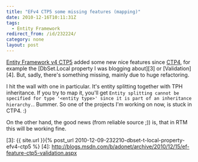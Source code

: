 ```yaml
---
title: "EFv4 CTP5 some missing features (mapping)"
date: 2010-12-16T10:11:31Z
tags:
  - Entity Framework
redirect_from: /id/232224/
category: none
layout: post
---
```

[Entity Framework v4 CTP5][1] added some new nice features since [CTP4][2], for example the [DbSet<T>.Local property I was blogging about][3] or [Validation][4]. But, sadly, there's something missing, mainly due to huge refactoring.

I hit the wall with one in particular. It's entity splitting together with TPH inheritance. If you try to map it, you'll get `Entity splitting cannot be specified for type '<entity type>' since it is part of an inheritance hierarchy.`. Bummer. So one of the projects I'm working on now, is stuck in CTP4. :)

On the other hand, the good news (from reliable source ;)) is, that in RTM this will be working fine.

[1]: http://www.microsoft.com/downloads/en/details.aspx?FamilyID=35adb688-f8a7-4d28-86b1-b6235385389d
[2]: http://www.microsoft.com/downloads/en/details.aspx?FamilyID=4e094902-aeff-4ee2-a12d-5881d4b0dd3e
[3]: {{ site.url }}{% post_url 2010-12-09-232210-dbset-t-local-property-efv4-ctp5 %}
[4]: http://blogs.msdn.com/b/adonet/archive/2010/12/15/ef-feature-ctp5-validation.aspx
